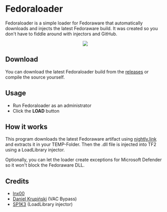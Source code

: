 # Fedoraloader
Fedoraloader is a simple loader for Fedoraware that automatically downloads and injects the latest Fedoraware build.
It was created so you don't have to fiddle around with injectors and GitHub.

<p align="center">
  <img src="https://i.imgur.com/DQZDrI4.png" />
</p>
  
## Download
You can download the latest Fedoraloader build from the [releases](https://github.com/lnx00/Fedoraloader/releases/latest/) or compile the source yourself.

## Usage
- Run Fedoraloader as an administrator
- Click the **LOAD** button

## How it works
This program downloads the latest Fedoraware artifact using [nightly.link](nightly.link) and extracts it in your TEMP-Folder.
Then the .dll file is injected into TF2 using a LoadLibrary injector.

Optionally, you can let the loader create exceptions for Microsoft Defender so it won't block the Fedoraware DLL.

## Credits
- [lnx00](https://github.com/lnx00)
- [Daniel Krupiński](https://github.com/danielkrupinski) (VAC Bypass)
- [SP1K3](https://www.unknowncheats.me/forum/members/954168.html) (LoadLibrary injector)
